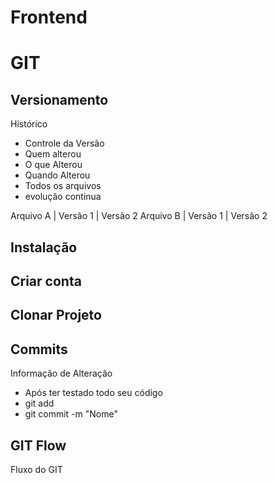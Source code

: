 # Frontend
# GIT
## Versionamento
 Histórico 
 - Controle da Versão 
 - Quem alterou 
 - O que Alterou 
 - Quando Alterou 
 - Todos os arquivos 
 - evolução continua 


Arquivo A  | Versão 1 | Versão 2 
Arquivo B  | Versão 1 | Versão 2

## Instalação 

## Criar conta 

## Clonar Projeto 

## Commits
Informação de Alteração 
 - Após ter testado todo seu código 
 - git add
 - git commit -m "Nome"

## GIT Flow 
Fluxo do GIT 